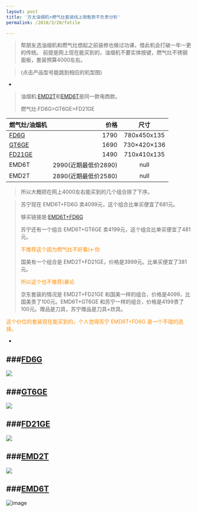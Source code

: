 ```yaml
---
layout: post
title: '方太油烟机+燃气灶套装线上销售款不负责分析'
permalink: /2018/3/20/fotile

---
```

>帮朋友选油烟机和燃气灶想起之前装修也做过功课，借此机会打破一年一更的传统。
>前提是网上现在能买到的，油烟机不要实体按键，燃气灶不锈钢面板，套装预算4000左右。

>(点击产品型号能跳到相应的机型图)

-
>油烟机:[EMD2T](#anchor4)和[EMD6T](#anchor5)是同一款电商款。
>
>燃气灶:FD6G>GT6GE>FD21GE

| 燃气灶/油烟机       | 价格    |  尺寸  |
| --------    | -----:   | :----: |
| [FD6G](#anchor1) | 1790  |780x450x135   |
| [GT6GE](#anchor2)| 1690  |730×420×136	  |
| [FD21GE](#anchor3)| 1490 |710x410x135   |
|EMD6T|  2990(近期最低价2890)|   null       |
|EMD2T|  2890(近期最低价2580)|   null       |

>所以大概把在网上4000左右能买到的几个组合排了下序。

>苏宁现在 EMD6T+FD6G 卖4099元，这个组合比单买便宜了681元。
>
>够买链接是:[EMD6T+FD6G](https://product.suning.com/0070068550/193523691.html) 
>
>苏宁还有一个组合 EMD6T+GT6GE 卖4199元，这个组合比单买便宜了481元。
>
><font color=#FF8C00>不推荐这个因为燃气灶不好看(<-你</font>
>
>国美有一个组合是 EMD2T+FD21GE，价格是3999元。比单买便宜了381元。
>
><font color=#FF8C00>所以这个也不推荐(暴论</font>
>
>京东套装的情况是 EMD2T+FD21GE 和国美一样的组合，价格是4099，比国美贵了100元。EMD6T+GT6GE 和苏宁一样的组合，价格是4199贵了100元。赠品是刀具，苏宁赠品是刀具+炊具。

<font color=#FF8C00>这个价位的套装现在能买到的，个人觉得苏宁 EMD6T+FD6G 是一个不错的选择。</font>


-

###[FD6G](id:anchor1)
-
![](http://fotilepc.oss-cn-hangzhou.aliyuncs.com/2016-09-05/57ccf58d63f13.png)

###[GT6GE](id:anchor2)
-
![](http://fotilepc.oss-cn-hangzhou.aliyuncs.com/2017-06-19/5947b74cc06cd.png)

###[FD21GE](id:anchor3)
-
![](http://fotilepc.oss-cn-hangzhou.aliyuncs.com/2016-10-17/58046d8e9793e.png)

###[EMD2T](id:anchor4)
-
![](http://fotilepc.oss-cn-hangzhou.aliyuncs.com/2016-09-05/57cd16422dff9.png)

###[EMD6T](id:anchor5)
-
![image](http://fotilepc.oss-cn-hangzhou.aliyuncs.com/2017-06-21/594a40860fbbb.png)
